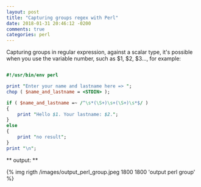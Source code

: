 ```yaml
---
layout: post
title: "Capturing groups regex with Perl"
date: 2018-01-31 20:46:12 -0200
comments: true
categories: perl
---
```


Capturing groups in regular expression, against a scalar type, it's possible when you use the variable <!--more--> number, such as $1, $2, $3..., for example:

```perl

#!/usr/bin/env perl

print "Enter your name and lastname here => ";
chop ( $name_and_lastname = <STDIN> );

if ( $name_and_lastname =~ /^\s*(\S+)\s+(\S+)\s*$/ )
{
	print "Hello $1. Your lastname: $2.";
}
else
{
	print "no result";
}
print "\n";

```

** output: **

{% img rigth /images/output_perl_group.jpeg 1800 1800 'output perl group' %}

